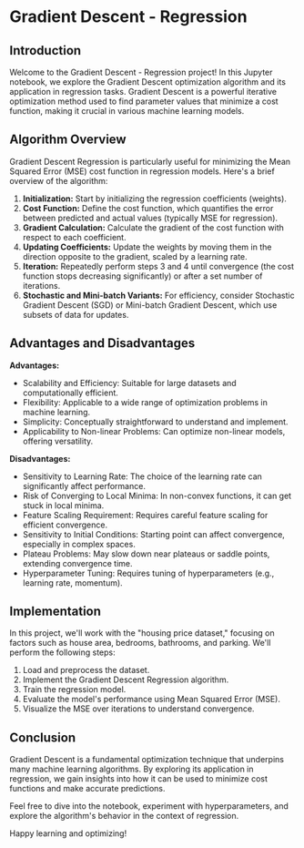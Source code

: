 # Gradient Descent - Regression

## Introduction

Welcome to the Gradient Descent - Regression project! In this Jupyter notebook, we explore the Gradient Descent optimization algorithm and its application in regression tasks. Gradient Descent is a powerful iterative optimization method used to find parameter values that minimize a cost function, making it crucial in various machine learning models.

## Algorithm Overview

Gradient Descent Regression is particularly useful for minimizing the Mean Squared Error (MSE) cost function in regression models. Here's a brief overview of the algorithm:

1. **Initialization:** Start by initializing the regression coefficients (weights).
2. **Cost Function:** Define the cost function, which quantifies the error between predicted and actual values (typically MSE for regression).
3. **Gradient Calculation:** Calculate the gradient of the cost function with respect to each coefficient.
4. **Updating Coefficients:** Update the weights by moving them in the direction opposite to the gradient, scaled by a learning rate.
5. **Iteration:** Repeatedly perform steps 3 and 4 until convergence (the cost function stops decreasing significantly) or after a set number of iterations.
6. **Stochastic and Mini-batch Variants:** For efficiency, consider Stochastic Gradient Descent (SGD) or Mini-batch Gradient Descent, which use subsets of data for updates.

## Advantages and Disadvantages

**Advantages:**

- Scalability and Efficiency: Suitable for large datasets and computationally efficient.
- Flexibility: Applicable to a wide range of optimization problems in machine learning.
- Simplicity: Conceptually straightforward to understand and implement.
- Applicability to Non-linear Problems: Can optimize non-linear models, offering versatility.

**Disadvantages:**

- Sensitivity to Learning Rate: The choice of the learning rate can significantly affect performance.
- Risk of Converging to Local Minima: In non-convex functions, it can get stuck in local minima.
- Feature Scaling Requirement: Requires careful feature scaling for efficient convergence.
- Sensitivity to Initial Conditions: Starting point can affect convergence, especially in complex spaces.
- Plateau Problems: May slow down near plateaus or saddle points, extending convergence time.
- Hyperparameter Tuning: Requires tuning of hyperparameters (e.g., learning rate, momentum).

## Implementation

In this project, we'll work with the "housing price dataset," focusing on factors such as house area, bedrooms, bathrooms, and parking. We'll perform the following steps:

1. Load and preprocess the dataset.
2. Implement the Gradient Descent Regression algorithm.
3. Train the regression model.
4. Evaluate the model's performance using Mean Squared Error (MSE).
5. Visualize the MSE over iterations to understand convergence.

## Conclusion

Gradient Descent is a fundamental optimization technique that underpins many machine learning algorithms. By exploring its application in regression, we gain insights into how it can be used to minimize cost functions and make accurate predictions.

Feel free to dive into the notebook, experiment with hyperparameters, and explore the algorithm's behavior in the context of regression.

Happy learning and optimizing!
